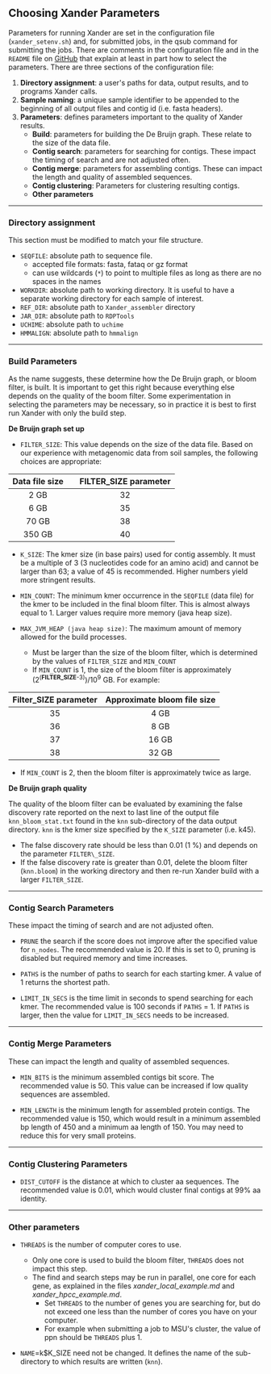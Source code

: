 ## Choosing Xander Parameters

Parameters for running Xander are set in the configuration file (`xander_setenv.sh`) and, for submitted jobs, in the qsub command for submitting the jobs. There are comments in the configuration file and in the `README` file on [GitHub](https://github.com/rdpstaff/Xander_assembler) that explain at least in part how to select the parameters. There are three sections of the configuration file:

1. __Directory assignment__: a user's paths for data, output results, and to programs Xander calls. 
2. __Sample naming__: a unique sample identifier to be appended to the beginning of all output files and contig id (i.e. fasta headers).
3. __Parameters__: defines parameters important to the quality of Xander results. 
     * __Build__: parameters for building the De Bruijn graph. These relate to the size of the data file.
     * __Contig search__: parameters for searching for contigs. These impact the timing of search and are not adjusted often.
     * __Contig merge__: parameters for assembling contigs. These can impact the length and quality of assembled sequences.
     * __Contig clustering__: Parameters for clustering resulting contigs. 
     * __Other parameters__
--- 

### Directory assignment
This section must be modified to match your file structure.

* `SEQFILE`: absolute path to sequence file. 
    * accepted file formats: fasta, fataq or gz format
    * can use wildcards (`*`) to point to multiple files as long as there are no spaces in the names
* `WORKDIR`: absolute path to working directory. It is useful to have a separate working directory for each sample of interest.
* `REF_DIR`: absolute path to `Xander_assembler` directory
* `JAR_DIR`: absolute path to `RDPTools`
* `UCHIME`: absolute path to `uchime`
* `HMMALIGN`: absolute path to `hmmalign`

---

### Build Parameters

As the name suggests, these determine how the De Bruijn graph, or bloom filter, is built. It is important to get this right because everything else depends on the quality of the boom filter. Some experimentation in selecting the parameters may be necessary, so in practice it is best to first run Xander with only the build step.

__De Bruijn graph set up__

* `FILTER_SIZE`: This value depends on the size of the data file. Based on our experience with metagenomic data from soil samples, the following choices are appropriate:

| Data file size |       |FILTER_SIZE parameter |
| :------------: |  ---- | :------------------: |
|    2 GB        |       |         32           |
|    6 GB        |       |         35           |
|   70 GB        |       |         38           |
|  350 GB        |       |         40           |

* `K_SIZE`: The kmer size (in base pairs) used for contig assembly. It must be a multiple of 3 (3 nucleotides code for an amino acid) and cannot be larger than 63; a value of 45 is recommended. Higher numbers yield more stringent results.

* `MIN_COUNT`: The minimum kmer occurrence in the `SEQFILE` (data file) for the kmer to be included in the final bloom filter. This is almost always equal to 1. Larger values require more memory (java heap size).

* `MAX_JVM_HEAP (java heap size)`: The maximum amount of memory allowed for the build processes. 
   * Must be larger than the size of the bloom filter, which is determined by the values of `FILTER_SIZE` and `MIN_COUNT`
   * If `MIN_COUNT` is 1, the size of the bloom filter is approximately (2<sup>(**FILTER_SIZE**-3)</sup>)/10<sup>9</sup> GB. For example:

| Filter_SIZE parameter |Approximate bloom file size |
| :-----: | :-----------: |
|    35   |      4 GB     |
|    36   |      8 GB     |
|    37   |     16 GB     |
|    38   |     32 GB     |

  * If `MIN_COUNT` is 2, then the bloom filter is approximately twice as large. 

__De Bruijn graph quality__

The quality of the bloom filter can be evaluated by examining the false discovery rate reported on the next to last line of the output file `knn_bloom_stat.txt` found in the `knn` sub-directory of the data output directory. `knn` is the kmer size specified by the `K_SIZE` parameter (i.e. k45). 
* The false discovery rate should be less than 0.01 (1 %) and depends on the parameter `FILTER\_SIZE`. 
* If the false discovery rate is greater than 0.01, delete the bloom filter (`knn.bloom`) in the working directory and then re-run Xander build with a larger `FILTER_SIZE`. 

---

### Contig Search Parameters
These impact the timing of search and are not adjusted often.

* `PRUNE` the search if the score does not improve after the specified value for  `n_nodes`. The recommended value is 20. If this is set to 0, pruning is disabled but required memory and time increases.

* `PATHS` is the number of paths to search for each starting kmer. A value of 1 returns the shortest path.

* `LIMIT_IN_SECS` is the time limit in seconds to spend searching for each kmer. The recommended value is 100 seconds if `PATHS` = 1. If `PATHS` is larger, then the value for `LIMIT_IN_SECS` needs to be increased.

---

### Contig Merge Parameters
These can impact the length and quality of assembled sequences.

* `MIN_BITS` is the minimum assembled contigs bit score. The recommended value is 50. This value can be increased if low quality sequences are assembled. 

* `MIN_LENGTH` is the minimum length for assembled protein contigs. The recommended value is 150, which would result in a minimum assembled bp length of 450 and a minimum aa length of 150. You may need to reduce this for very small proteins.

---

### Contig Clustering Parameters

* `DIST_CUTOFF` is the distance at which to cluster aa sequences. The recommended value is 0.01, which would cluster final contigs at 99% aa identity.

---

### Other parameters

* `THREADS` is the number of computer cores to use. 
  * Only one core is used to build the bloom filter, `THREADS` does not impact this step.
  * The find and search steps may be run in parallel, one core for each gene, as explained in the files *xander\_local\_example.md* and *xander\_hpcc\_example.md*. 
    * Set `THREADS` to the number of genes you are searching for, but do not exceed one less than the number of cores you have on your computer. 
    * For example when submitting a job to MSU's cluster, the value of ppn should be `THREADS` plus 1. 

* `NAME`=k$K_SIZE need not be changed. It defines the name of the sub-directory to which results are written (`knn`).
